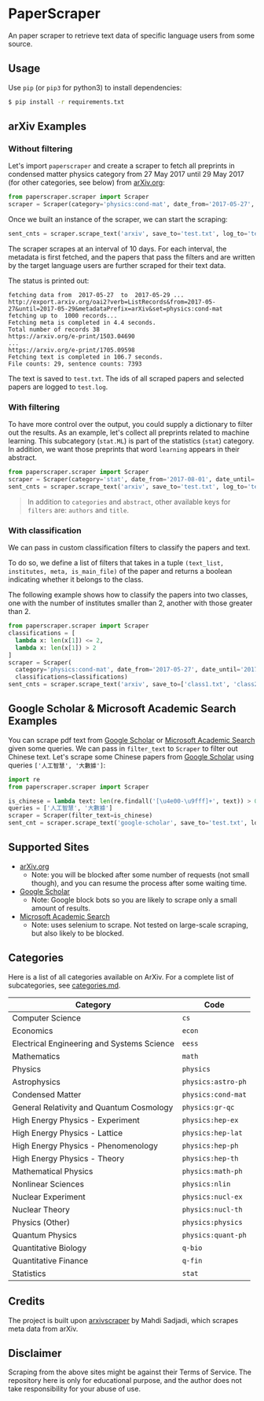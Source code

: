 # PaperScraper

An paper scraper to retrieve text data of specific language users from some source.

## Usage

Use `pip` (or `pip3` for python3) to install dependencies:

```bash
$ pip install -r requirements.txt
```

## arXiv Examples

### Without filtering

Let's import `paperscraper` and create a scraper to fetch all preprints
in condensed matter physics category
from 27 May 2017 until 29 May 2017 (for other categories, see below)
from [arXiv.org](https://arxiv.org/):

```python
from paperscraper.scraper import Scraper
scraper = Scraper(category='physics:cond-mat', date_from='2017-05-27', date_until='2017-05-29')
```

Once we built an instance of the scraper, we can start the scraping:

```python
sent_cnts = scraper.scrape_text('arxiv', save_to='test.txt', log_to='test.log')
```

The scraper scrapes at an interval of 10 days.
For each interval, the metadata is first fetched,
and the papers that pass the filters and are written by the target language users
are further scraped for their text data.

The status is printed out:

```
fetching data from  2017-05-27  to  2017-05-29 ...
http://export.arxiv.org/oai2?verb=ListRecords&from=2017-05-27&until=2017-05-29&metadataPrefix=arXiv&set=physics:cond-mat
fetching up to  1000 records...
Fetching meta is completed in 4.4 seconds.
Total number of records 38
https://arxiv.org/e-print/1503.04690
...
https://arxiv.org/e-print/1705.09598
Fetching text is completed in 106.7 seconds.
File counts: 29, sentence counts: 7393
```

The text is saved to `test.txt`. The ids of all scraped papers and selected papers are logged to `test.log`.

### With filtering

To have more control over the output, you could supply a dictionary to filter out the results. As an example, let's collect all preprints related to machine learning. This subcategory (`stat.ML`) is part of the statistics (`stat`) category. In addition, we want those preprints that word `learning` appears in their abstract.

```python
from paperscraper.scraper import Scraper
scraper = Scraper(category='stat', date_from='2017-08-01', date_until='2017-08-10', t=10, filters={'categories':['stat.ml'],'abstract':['learning']})
sent_cnts = scraper.scrape_text('arxiv', save_to='test.txt', log_to='test.log')
```

> In addition to `categories` and `abstract`, other available keys for `filters` are: `authors` and `title`.

### With classification

We can pass in custom classification filters to classify the papers and text.

To do so, we define a list of filters that takes in a tuple `(text_list, institutes, meta, is_main_file)`
of the paper and returns a boolean indicating whether it belongs to the class.

The following example shows how to classify the papers into two classes,
one with the number of institutes smaller than 2, another with those greater than 2.

```python
from paperscraper.scraper import Scraper
classifications = [
  lambda x: len(x[1]) <= 2,
  lambda x: len(x[1]) > 2
]
scraper = Scraper(
  category='physics:cond-mat', date_from='2017-05-27', date_until='2017-05-29',
  classifications=classifications)
sent_cnts = scraper.scrape_text('arxiv', save_to=['class1.txt', 'class2.txt'], log_to='test.log')
```

## Google Scholar & Microsoft Academic Search Examples

You can scrape pdf text from [Google Scholar](https://scholar.google.com/scholar) or [Microsoft Academic Search](https://academic.microsoft.com/) given some queries.
We can pass in `filter_text` to `Scraper` to filter out Chinese text.
Let's scrape some Chinese papers from [Google Scholar](https://scholar.google.com/scholar)
using queries `['人工智慧', '大數據']`:

```python
import re
from paperscraper.scraper import Scraper

is_chinese = lambda text: len(re.findall('[\u4e00-\u9fff]+', text)) > 0
queries = ['人工智慧', '大數據']
scraper = Scraper(filter_text=is_chinese)
sent_cnt = scraper.scrape_text('google-scholar', save_to='test.txt', log_to='test.log', queries=queries)
```

## Supported Sites

- [arXiv.org](https://arxiv.org/)
  - Note: you will be blocked after some number of requests (not small though), and you can resume the process after some waiting time.
- [Google Scholar](https://scholar.google.com/scholar)
  - Note: Google block bots so you are likely to scrape only a small amount of results.
- [Microsoft Academic Search](https://academic.microsoft.com/)
  - Note: uses selenium to scrape. Not tested on large-scale scraping, but also likely to be blocked.

## Categories

Here is a list of all categories available on ArXiv. For a complete list of subcategories, see [categories.md](categories.md).

| Category | Code |
| --- | --- |
| Computer Science | `cs` |
| Economics | `econ` |
| Electrical Engineering and Systems Science | `eess` |
| Mathematics | `math` |
| Physics | `physics` |
| Astrophysics | `physics:astro-ph` |
| Condensed Matter | `physics:cond-mat` |
| General Relativity and Quantum Cosmology | `physics:gr-qc` |
| High Energy Physics - Experiment | `physics:hep-ex` |
| High Energy Physics - Lattice | `physics:hep-lat` |
| High Energy Physics - Phenomenology | `physics:hep-ph` |
| High Energy Physics - Theory | `physics:hep-th` |
| Mathematical Physics | `physics:math-ph` |
| Nonlinear Sciences | `physics:nlin` |
| Nuclear Experiment | `physics:nucl-ex` |
| Nuclear Theory | `physics:nucl-th` |
| Physics (Other) | `physics:physics` |
| Quantum Physics | `physics:quant-ph` |
| Quantitative Biology | `q-bio` |
| Quantitative Finance | `q-fin` |
| Statistics | `stat` |

## Credits

The project is built upon [arxivscraper](http://doi.org/10.5281/zenodo.889853) by Mahdi Sadjadi, which scrapes meta data from arXiv.

## Disclaimer

Scraping from the above sites might be against their Terms of Service. The repository here is only for educational purpose, and the author does not take responsibility for your abuse of use.